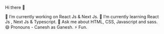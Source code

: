 Hi there 👋

🔭 I’m currently working on React Js & Next Js.
🌱 I’m currently learning React Js , Next Js & Typescript.
💬 Ask me about HTML, CSS, Javascript and sass.
😄 Pronouns - Canesh as Ganesh.
⚡ Fun.

